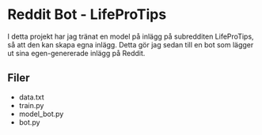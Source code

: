 # Reddit Bot - LifeProTips

I detta projekt har jag tränat en model på inlägg på subredditen LifeProTips, så att den kan skapa egna inlägg. Detta gör jag sedan till en bot som lägger ut sina egen-genererade inlägg på Reddit.

## Filer
* data.txt
* train.py
* model_bot.py
* bot.py
